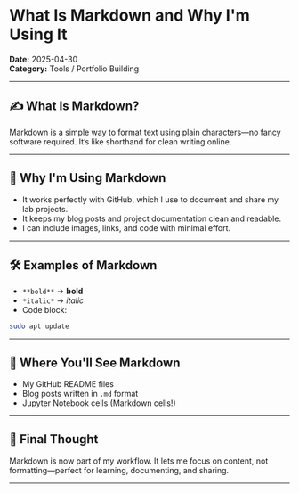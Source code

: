 # What Is Markdown and Why I'm Using It

**Date:** 2025-04-30  
**Category:** Tools / Portfolio Building

---

## ✍️ What Is Markdown?

Markdown is a simple way to format text using plain characters—no fancy software required. It’s like shorthand for clean writing online.

---

## 📘 Why I'm Using Markdown

- It works perfectly with GitHub, which I use to document and share my lab projects.
- It keeps my blog posts and project documentation clean and readable.
- I can include images, links, and code with minimal effort.

---

## 🛠 Examples of Markdown

- `**bold**` → **bold**
- `*italic*` → *italic*
- Code block:

```bash
sudo apt update
```

---

## 🔗 Where You'll See Markdown

- My GitHub README files
- Blog posts written in `.md` format
- Jupyter Notebook cells (Markdown cells!)

---

## 🧠 Final Thought

Markdown is now part of my workflow. It lets me focus on content, not formatting—perfect for learning, documenting, and sharing.

---

